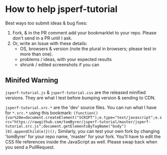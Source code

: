 # How to help jsperf-tutorial

Best ways too submit ideas & bug fixes:
1. Fork, & in the PR comment add your bookmarklet to your repo.  Please don't send in a PR until I ask.
2. Or, write an Issue with these details:
	* OS, browsers & version (note the plural in browsers; please test in more than one).
	* problems / ideas, with your expected results
	* shrunk / edited screenshots if you can

## Minifed Warning
`jsperf-tutorial.js` & `jsperf-tutorial.css` are the released minified versions.  They are what I test before bumping version & sending to CDN.

`jsperf-tutorial.src.*` are the 'dev' source files.  You can run what I have for `*.src.*` using this bookmark:
`(function(){var%20e=document.createElement("SCRIPT");e.type="text/javascript";e.src="https://rawgithub.com/tomByrer/jsperf-tutorial/master/jsperf-tutorial.src.js";document.getElementsByTagName("body")[0].appendChild(e)})();`
Similarly, you can test your own fork by changing 'tomByrer' for your repo name, 'master' for your fork.  You'll have to edit the CSS file references inside the JavaScript as well.  Please swap back when you send a PullRequest.